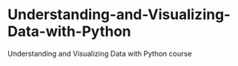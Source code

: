# Understanding-and-Visualizing-Data-with-Python
Understanding and Visualizing Data with Python course
